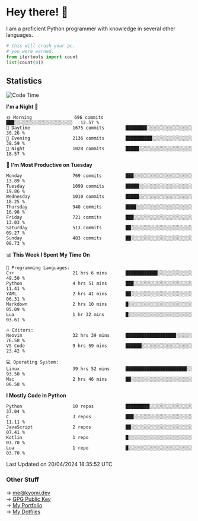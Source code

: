 # Hey there! 👋

I am a proficient Python programmer with knowledge in several other languages.

```py
# this will crash your pc.
# you were warned.
from itertools import count
list(count(0))
```

## Statistics
<!--START_SECTION:waka-->
![Code Time](http://img.shields.io/badge/Code%20Time-1%2C027%20hrs%204%20mins-blue)

**I'm a Night 🦉** 

```text
🌞 Morning                696 commits         ███░░░░░░░░░░░░░░░░░░░░░░   12.57 % 
🌆 Daytime                1675 commits        ████████░░░░░░░░░░░░░░░░░   30.26 % 
🌃 Evening                2136 commits        ██████████░░░░░░░░░░░░░░░   38.59 % 
🌙 Night                  1028 commits        █████░░░░░░░░░░░░░░░░░░░░   18.57 % 
```
📅 **I'm Most Productive on Tuesday** 

```text
Monday                   769 commits         ███░░░░░░░░░░░░░░░░░░░░░░   13.89 % 
Tuesday                  1099 commits        █████░░░░░░░░░░░░░░░░░░░░   19.86 % 
Wednesday                1010 commits        █████░░░░░░░░░░░░░░░░░░░░   18.25 % 
Thursday                 940 commits         ████░░░░░░░░░░░░░░░░░░░░░   16.98 % 
Friday                   721 commits         ███░░░░░░░░░░░░░░░░░░░░░░   13.03 % 
Saturday                 513 commits         ██░░░░░░░░░░░░░░░░░░░░░░░   09.27 % 
Sunday                   483 commits         ██░░░░░░░░░░░░░░░░░░░░░░░   08.73 % 
```


📊 **This Week I Spent My Time On** 

```text
💬 Programming Languages: 
C++                      21 hrs 6 mins       ████████████░░░░░░░░░░░░░   49.50 % 
Python                   4 hrs 51 mins       ███░░░░░░░░░░░░░░░░░░░░░░   11.41 % 
YAML                     2 hrs 41 mins       ██░░░░░░░░░░░░░░░░░░░░░░░   06.31 % 
Markdown                 2 hrs 10 mins       █░░░░░░░░░░░░░░░░░░░░░░░░   05.09 % 
Lua                      1 hr 32 mins        █░░░░░░░░░░░░░░░░░░░░░░░░   03.61 % 

🔥 Editors: 
Neovim                   32 hrs 39 mins      ███████████████████░░░░░░   76.58 % 
VS Code                  9 hrs 59 mins       ██████░░░░░░░░░░░░░░░░░░░   23.42 % 

💻 Operating System: 
Linux                    39 hrs 52 mins      ███████████████████████░░   93.50 % 
Mac                      2 hrs 46 mins       ██░░░░░░░░░░░░░░░░░░░░░░░   06.50 % 
```

**I Mostly Code in Python** 

```text
Python                   10 repos            █████████░░░░░░░░░░░░░░░░   37.04 % 
C                        3 repos             ███░░░░░░░░░░░░░░░░░░░░░░   11.11 % 
JavaScript               2 repos             ██░░░░░░░░░░░░░░░░░░░░░░░   07.41 % 
Kotlin                   1 repo              █░░░░░░░░░░░░░░░░░░░░░░░░   03.70 % 
Lua                      1 repo              █░░░░░░░░░░░░░░░░░░░░░░░░   03.70 % 
```




 Last Updated on 20/04/2024 18:35:52 UTC
<!--END_SECTION:waka-->

### Other Stuff

→ [me@kyomi.dev](mailto:me@kyomi.dev)\
→ [GPG Public Key](https://github.com/bitterteriyaki.gpg)\
→ [My Portfolio](https://kyomi.dev)\
→ [My Dotfiles](https://github.com/bitterteriyaki/dotfiles)
